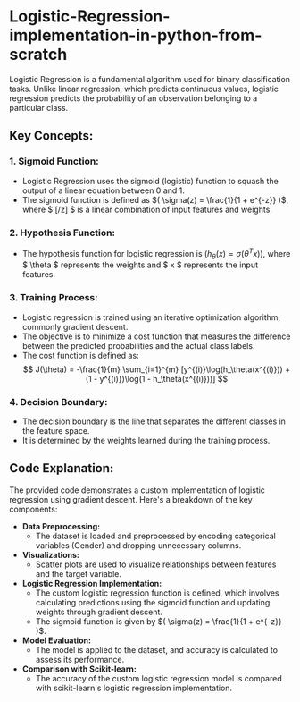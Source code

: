 # Logistic-Regression-implementation-in-python-from-scratch

Logistic Regression is a fundamental algorithm used for binary classification tasks. Unlike linear regression, which predicts continuous values, logistic regression predicts the probability of an observation belonging to a particular class.

## Key Concepts:

### 1. Sigmoid Function:

- Logistic Regression uses the sigmoid (logistic) function to squash the output of a linear equation between 0 and 1.
- The sigmoid function is defined as $( \sigma(z) = \frac{1}{1 + e^{-z}} )$, where $ [/z] $ is a linear combination of input features and weights.

### 2. Hypothesis Function:

- The hypothesis function for logistic regression is $( h_\theta(x) = \sigma(\theta^Tx) )$, where $ \theta $ represents the weights and $ x $ represents the input features.

### 3. Training Process:

- Logistic regression is trained using an iterative optimization algorithm, commonly gradient descent.
- The objective is to minimize a cost function that measures the difference between the predicted probabilities and the actual class labels.
- The cost function is defined as: 
  $$ J(\theta) = -\frac{1}{m} \sum_{i=1}^{m} [y^{(i)}\log(h_\theta(x^{(i)})) + (1 - y^{(i)})\log(1 - h_\theta(x^{(i)}))] $$

### 4. Decision Boundary:

- The decision boundary is the line that separates the different classes in the feature space.
- It is determined by the weights learned during the training process.

## Code Explanation:

The provided code demonstrates a custom implementation of logistic regression using gradient descent. Here's a breakdown of the key components:

- **Data Preprocessing:**
  - The dataset is loaded and preprocessed by encoding categorical variables (Gender) and dropping unnecessary columns.
- **Visualizations:**
  - Scatter plots are used to visualize relationships between features and the target variable.
- **Logistic Regression Implementation:**
  - The custom logistic regression function is defined, which involves calculating predictions using the sigmoid function and updating weights through gradient descent.
  - The sigmoid function is given by $( \sigma(z) = \frac{1}{1 + e^{-z}} )$.
- **Model Evaluation:**
  - The model is applied to the dataset, and accuracy is calculated to assess its performance.
- **Comparison with Scikit-learn:**
  - The accuracy of the custom logistic regression model is compared with scikit-learn's logistic regression implementation.
